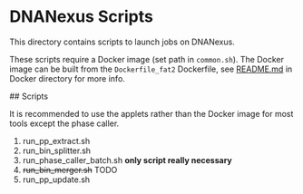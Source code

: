 # DNANexus Scripts

This directory contains scripts to launch jobs on DNANexus.

These scripts require a Docker image (set path in `common.sh`). The Docker image can be built from the `Dockerfile_fat2` Dockerfile, see [README.md](../Docker/README.md) in Docker directory for more info.

## Scripts

It is recommended to use the applets rather than the Docker image for most tools except the phase caller.

1) run_pp_extract.sh
2) run_bin_splitter.sh
3) run_phase_caller_batch.sh **only script really necessary**
4) ~~run_bin_merger.sh~~ TODO
5) run_pp_update.sh
